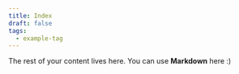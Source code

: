 ```yaml
---
title: Index
draft: false
tags:
  - example-tag
---
```

 
The rest of your content lives here. You can use **Markdown** here :)
